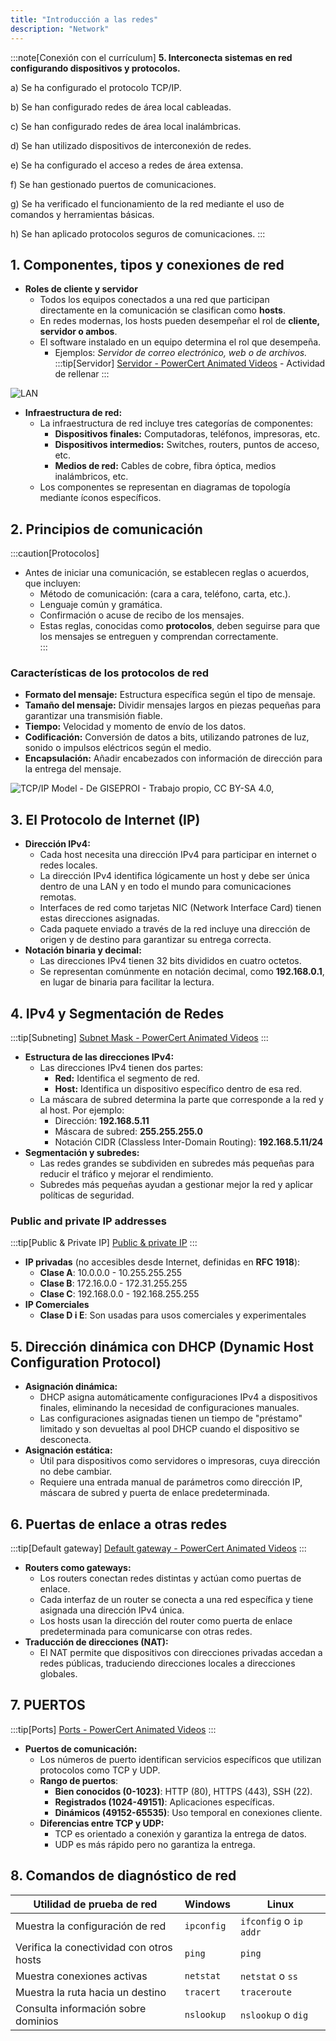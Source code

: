 ```yaml
---
title: "Introducción a las redes"
description: "Network"
---
```


:::note[Conexión con el currículum]
**5. Interconecta sistemas en red configurando dispositivos y protocolos.**	

a)	Se ha configurado el protocolo TCP/IP.

b)	Se han configurado redes de área local cableadas.

c)	Se han configurado redes de área local inalámbricas.

d)	Se han utilizado dispositivos de interconexión de redes.

e)	Se ha configurado el acceso a redes de área extensa.

f)	Se han gestionado puertos de comunicaciones.

g)	Se ha verificado el funcionamiento de la red mediante el uso de comandos y herramientas básicas.

h)	Se han aplicado protocolos seguros de comunicaciones.
:::

## 1. Componentes, tipos y conexiones de red
   - **Roles de cliente y servidor**  
     - Todos los equipos conectados a una red que participan directamente en la comunicación se clasifican como **hosts**.  
     - En redes modernas, los hosts pueden desempeñar el rol de **cliente, servidor o ambos**. 
     - El software instalado en un equipo determina el rol que desempeña.  
       - Ejemplos: _Servidor de correo electrónico, web o de archivos._
:::tip[Servidor]
[Servidor - PowerCert Animated Videos](https://www.youtube.com/watch?v=UjCDWCeHCzY) - Actividad de rellenar
:::

![LAN](https://cdn.prod.website-files.com/620d42e86cb8ec4d0839e59d/6230ee03762e4e5318c33297_61ca0988bf85585f5ccc26b5_Local-Area-Network-Diagram.jpeg)
   - **Infraestructura de red:**  
     - La infraestructura de red incluye tres categorías de componentes:  
       - **Dispositivos finales:** Computadoras, teléfonos, impresoras, etc.  
       - **Dispositivos intermedios:** Switches, routers, puntos de acceso, etc.  
       - **Medios de red:** Cables de cobre, fibra óptica, medios inalámbricos, etc.  
     - Los componentes se representan en diagramas de topología mediante íconos específicos.  

## 2. Principios de comunicación 

:::caution[Protocolos]
   - Antes de iniciar una comunicación, se establecen reglas o acuerdos, que incluyen:  
     - Método de comunicación: (cara a cara, teléfono, carta, etc.).  
     - Lenguaje común y gramática.  
     - Confirmación o acuse de recibo de los mensajes.
     - Estas reglas, conocidas como **protocolos**, deben seguirse para que los mensajes se entreguen y comprendan correctamente.  
:::
   
### Características de los protocolos de red  
 - **Formato del mensaje:** Estructura específica según el tipo de mensaje.  
 - **Tamaño del mensaje:** Dividir mensajes largos en piezas pequeñas para garantizar una transmisión fiable.  
 - **Tiempo:** Velocidad y momento de envío de los datos.  
 - **Codificación:** Conversión de datos a bits, utilizando patrones de luz, sonido o impulsos eléctricos según el medio.  
 - **Encapsulación:** Añadir encabezados con información de dirección para la entrega del mensaje.  
 
![TCP/IP Model - De GISEPROI - Trabajo propio, CC BY-SA 4.0,](https://upload.wikimedia.org/wikipedia/commons/thumb/7/73/Suite_de_Protocolos_TCPIP.png/531px-Suite_de_Protocolos_TCPIP.png)

## 3. **El Protocolo de Internet (IP)**  
   - **Dirección IPv4:**  
     - Cada host necesita una dirección IPv4 para participar en internet o redes locales.  
     - La dirección IPv4 identifica lógicamente un host y debe ser única dentro de una LAN y en todo el mundo para comunicaciones remotas.  
     - Interfaces de red como tarjetas NIC (Network Interface Card) tienen estas direcciones asignadas.  
     - Cada paquete enviado a través de la red incluye una dirección de origen y de destino para garantizar su entrega correcta.  
   - **Notación binaria y decimal:**  
     - Las direcciones IPv4 tienen 32 bits divididos en cuatro octetos.  
     - Se representan comúnmente en notación decimal, como **192.168.0.1**, en lugar de binaria para facilitar la lectura.  

## 4. **IPv4 y Segmentación de Redes**

:::tip[Subneting]
[Subnet Mask - PowerCert Animated Videos](https://www.youtube.com/watch?v=s_Ntt6eTn94)
:::
   - **Estructura de las direcciones IPv4:**  
     - Las direcciones IPv4 tienen dos partes:  
       - **Red:** Identifica el segmento de red.  
       - **Host:** Identifica un dispositivo específico dentro de esa red.  
     - La máscara de subred determina la parte que corresponde a la red y al host. Por ejemplo:  
       - Dirección: **192.168.5.11**  
       - Máscara de subred: **255.255.255.0**  
       - Notación CIDR (Classless Inter-Domain Routing):  **192.168.5.11/24** 
   - **Segmentación y subredes:**  
     - Las redes grandes se subdividen en subredes más pequeñas para reducir el tráfico y mejorar el rendimiento.  
     - Subredes más pequeñas ayudan a gestionar mejor la red y aplicar políticas de seguridad.  


### **Public and private IP addresses**  

:::tip[Public & Private IP]
[Public & private IP](https://www.youtube.com/watch?v=po8ZFG0Xc4Q)
:::

- **IP privadas** (no accesibles desde Internet, definidas en **RFC 1918**):  
  - **Clase A**: 10.0.0.0 - 10.255.255.255  
  - **Clase B**: 172.16.0.0 - 172.31.255.255  
  - **Clase C**: 192.168.0.0 - 192.168.255.255  
- **IP Comerciales**
  - **Clase D i E**: Son usadas para usos comerciales y experimentales

## 5. **Dirección dinámica con DHCP (Dynamic Host Configuration Protocol)**  
   - **Asignación dinámica:**  
     - DHCP asigna automáticamente configuraciones IPv4 a dispositivos finales, eliminando la necesidad de configuraciones manuales.  
     - Las configuraciones asignadas tienen un tiempo de "préstamo" limitado y son devueltas al pool DHCP cuando el dispositivo se desconecta.  
   - **Asignación estática:**  
     - Útil para dispositivos como servidores o impresoras, cuya dirección no debe cambiar.  
     - Requiere una entrada manual de parámetros como dirección IP, máscara de subred y puerta de enlace predeterminada.  

## 6. **Puertas de enlace a otras redes**  

:::tip[Default gateway]
[Default gateway - PowerCert Animated Videos](https://www.youtube.com/watch?v=pCcJFdYNamc)
:::

   - **Routers como gateways:**  
     - Los routers conectan redes distintas y actúan como puertas de enlace.  
     - Cada interfaz de un router se conecta a una red específica y tiene asignada una dirección IPv4 única.  
     - Los hosts usan la dirección del router como puerta de enlace predeterminada para comunicarse con otras redes.  
   - **Traducción de direcciones (NAT):**  
     - El NAT permite que dispositivos con direcciones privadas accedan a redes públicas, traduciendo direcciones locales a direcciones globales.  



## 7. **PUERTOS**  
:::tip[Ports]
[Ports - PowerCert Animated Videos](https://www.youtube.com/watch?v=g2fT-g9PX9o)
:::
  - **Puertos de comunicación:**  
     - Los números de puerto identifican servicios específicos que utilizan protocolos como TCP y UDP.  
      - **Rango de puertos**:  
        - **Bien conocidos (0-1023)**: HTTP (80), HTTPS (443), SSH (22).  
        - **Registrados (1024-49151)**: Aplicaciones específicas.  
        - **Dinámicos (49152-65535)**: Uso temporal en conexiones cliente.  
      - **Diferencias entre TCP y UDP:**  
        - TCP es orientado a conexión y garantiza la entrega de datos.  
        - UDP es más rápido pero no garantiza la entrega.  

## 8. **Comandos de diagnóstico de red**  

| **Utilidad de prueba de red** | **Windows** | **Linux** |
|-------------------------------|-------------|-----------|
| Muestra la configuración de red | `ipconfig` | `ifconfig` o `ip addr` |
| Verifica la conectividad con otros hosts | `ping` | `ping` |
| Muestra conexiones activas | `netstat` | `netstat` o `ss` |
| Muestra la ruta hacia un destino | `tracert` | `traceroute` |
| Consulta información sobre dominios | `nslookup` | `nslookup` o `dig` |

